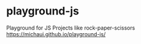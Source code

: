 # playground-js
Playground for JS Projects like rock-paper-scissors
https://michaui.github.io/playground-js/
